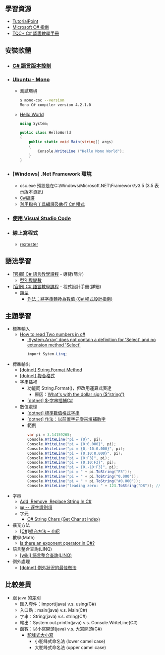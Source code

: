 ## 學習資源
- [TutorialPoint](https://www.tutorialspoint.com/csharp)
- [Microsoft C# 指南](https://docs.microsoft.com/zh-tw/dotnet/csharp/index)
- [TQC+ C# 認證教學手冊](https://tqcplus-csharp-ebook.readbook.tw/)

## 安裝軟體
- ### [C# 語言版本控制](https://docs.microsoft.com/zh-tw/dotnet/csharp/language-reference/configure-language-version)
- ### [Ubuntu - Mono](https://www.mono-project.com/download/stable/#download-lin-ubuntu)
  - 測試環境
    ```bash
    $ mono-csc --version
    Mono C# compiler version 4.2.1.0
    ```
  - [Hello World](https://www.mono-project.com/docs/getting-started/mono-basics/)
    ```csharp
    using System;

    public class HelloWorld
    {
        public static void Main(string[] args)
        {
            Console.WriteLine ("Hello Mono World");
        }
    }
    ```
- ### [Windows] .Net Framework 環境
  - csc.exe 預設是在C:\Windows\Microsoft.NET\Framework\v3.5 (3.5 表示版本資訊)
  - [C#編譯](https://dotblogs.com.tw/eternaltung/2010/01/07/12890)
  - [利用指令工具編譯及執行 C# 程式](https://tqcplus-csharp-ebook.readbook.tw/csharp-and-tools.html)
- ### [使用 Visual Studio Code](https://visualstudio.microsoft.com/downloads/)
- ### 線上寫程式
  - [rextester](https://rextester.com/l/csharp_online_compiler)

## 語法學習
- [[官網] C# 語言教學課程](https://docs.microsoft.com/zh-tw/dotnet/csharp/tour-of-csharp/) - 導覽(簡介)
   - [型別與變數](https://docs.microsoft.com/zh-tw/dotnet/csharp/tour-of-csharp/types-and-variables)
- [[官網] C# 語言教學課程](https://docs.microsoft.com/zh-tw/dotnet/csharp/programming-guide/) - 程式設計手冊(詳細)
   - [類型](https://docs.microsoft.com/zh-tw/dotnet/csharp/programming-guide/types/)
     - [作法：將字串轉換為數值 (C# 程式設計指南)](https://docs.microsoft.com/zh-tw/dotnet/csharp/programming-guide/types/how-to-convert-a-string-to-a-number)

## 主題學習
- 標準輸入
  - [How to read Two numbers in c#](https://stackoverflow.com/questions/27589159/how-to-read-two-numbers-in-c-sharp)
    - ['System.Array' does not contain a definition for 'Select' and no extension method 'Select'](https://social.msdn.microsoft.com/Forums/vstudio/en-US/f62a3690-702a-4e92-a076-9d50d4a334c0)
      ```C#
      import Sytem.Linq;
      ```
- 標準輸出
  - [[dotnet] String.Format Method](https://docs.microsoft.com/zh-tw/dotnet/api/system.string.format?view=netframework-4.8#Starting)
  - [[dotnet] 複合格式](https://docs.microsoft.com/zh-tw/dotnet/standard/base-types/composite-formatting)
  - 字串插補
    - 功能同 String.Format()，但改用運算式表達
      - 原因：[What's with the dollar sign ($“string”) ](https://stackoverflow.com/questions/32878549/whats-with-the-dollar-sign-string)
    - [[dotnet] $-字串插補C#](https://docs.microsoft.com/zh-tw/dotnet/csharp/language-reference/tokens/interpolated?view=netframework-4.8)
  - 數值處理
    - [[dotnet] 標準數值格式字串](https://docs.microsoft.com/zh-tw/dotnet/standard/base-types/standard-numeric-format-strings)
    - [[dotnet] 作法：以前置字元零來填補數字](https://docs.microsoft.com/zh-tw/dotnet/standard/base-types/how-to-pad-a-number-with-leading-zeros)
    - 範例
      ```c#
      var pi = 3.14159265;
      Console.WriteLine("pi = {0}", pi);
      Console.WriteLine("pi = {0:0.000}", pi);
      Console.WriteLine("pi = {0,-10:0.000}", pi);
      Console.WriteLine("pi = {0,10:0.000}", pi);
      Console.WriteLine("pi = {0:F3}", pi);
      Console.WriteLine("pi = {0,10:F3}", pi);
      Console.WriteLine("pi = {0,-10:F3}", pi);
      Console.WriteLine("pi = " + pi.ToString("F3"));
      Console.WriteLine("pi = " + pi.ToString("0.000"));
      Console.WriteLine("pi = " + pi.ToString("#0.000"));
      Console.WriteLine("leading zero: " + 123.ToString("D8")); // width:8
      ```
- 字串
  - [Add, Remove, Replace String In C#](https://www.c-sharpcorner.com/UploadFile/mahesh/add-remove-replace-strings-in-C-Sharp/)
  - [@ -- 逐字識別項](https://docs.microsoft.com/zh-tw/dotnet/csharp/language-reference/tokens/verbatim?view=netframework-4.8)
  - 字元
    - [C# String Chars (Get Char at Index)](https://www.dotnetperls.com/string-char)
- 擴充方法
  - [[C#]擴充方法 – 介紹](https://kw0006667.wordpress.com/2013/05/29/c%E6%93%B4%E5%85%85%E6%96%B9%E6%B3%95-%E4%BB%8B%E7%B4%B9/)
- 數學(Math)
  - [Is there an exponent operator in C#?](https://stackoverflow.com/questions/3034604/is-there-an-exponent-operator-in-c)
- 語言整合查詢(LINQ)
  - [[wiki] 語言整合查詢(LINQ)](https://zh.wikipedia.org/wiki/%E8%AF%AD%E8%A8%80%E9%9B%86%E6%88%90%E6%9F%A5%E8%AF%A2)
- 例外處理
  - [[dotnet] 例外狀況的最佳做法](https://docs.microsoft.com/zh-tw/dotnet/standard/exceptions/best-practices-for-exceptions)

## 比較差異
- 跟 java 的差別
  - 匯入套件：import(java) v.s. using(C#)
  - 入口點：main(java) v.s. Main(C#)
  - 字串：String(java) v.s. string(C#)
  - 輸出：System.out.println(java) v.s. Console.WriteLine(C#)
  - 函數：以小寫開頭(java) v.s. 大寫開頭(C#)
    - [駝峰式大小寫](https://zh.wikipedia.org/wiki/%E9%A7%9D%E5%B3%B0%E5%BC%8F%E5%A4%A7%E5%B0%8F%E5%AF%AB)
      - 小駝峰式命名法 (lower camel case)
      - 大駝峰式命名法 (upper camel case)

